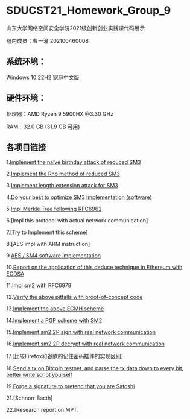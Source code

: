 # SDUCST21_Homework_Group_9
山东大学网络空间安全学院2021级创新创业实践课代码展示

组内成员：曹一潼 202100460008

## 系统环境：

 Windows 10 22H2 家庭中文版

## 硬件环境：

处理器：AMD Ryzen 9 5900HX @3.30 GHz

RAM：32.0 GB (31.9 GB 可用)

## 各项目链接
1.[Implement the naïve birthday attack of reduced SM3](https://github.com/OneBucket126/SDUCST21_Homework_Group_9/tree/main/1.sm3%E7%94%9F%E6%97%A5%E6%94%BB%E5%87%BB)

2.[Implement the Rho method of reduced SM3](https://github.com/OneBucket126/SDUCST21_Homework_Group_9/tree/main/2.SM3%20Rho)

3.[Implement length extension attack for SM3](https://github.com/OneBucket126/SDUCST21_Homework_Group_9/tree/main/3.SM3%E9%95%BF%E5%BA%A6%E6%89%A9%E5%B1%95%E6%94%BB%E5%87%BB)

4.[Do your best to optimize SM3 implementation (software)](https://github.com/OneBucket126/SDUCST21_Homework_Group_9/tree/main/4.SM3优化)

5.[Impl Merkle Tree following RFC6962](https://github.com/OneBucket126/SDUCST21_Homework_Group_9/tree/main/5.Merkle%20Tree%20RFC69620)

6.[Impl this protocol with actual network communication]

7.[Try to Implement this scheme]

8.[AES impl with ARM instruction]

9.[AES / SM4 software implementation](https://github.com/OneBucket126/SDUCST21_Homework_Group_9/tree/main/9.AES实现)

10.[Report on the application of this deduce technique in Ethereum with ECDSA](https://github.com/OneBucket126/SDUCST21_Homework_Group_9/tree/main/10.利用ECDSA在以太坊中应用此演绎技术的报告)

11.[Impl sm2 with RFC6979](https://github.com/OneBucket126/SDUCST21_Homework_Group_9/tree/main/11.SM2%20RFC6979)

12.[Verify the above pitfalls with proof-of-concept code](https://github.com/OneBucket126/SDUCST21_Homework_Group_9/tree/main/12.用概念验证代码验证上述缺陷)

13.[Implement the above ECMH scheme](https://github.com/OneBucket126/SDUCST21_Homework_Group_9/tree/main/13.实施上述ECMH计划)

14.[Implement a PGP scheme with SM2](https://github.com/OneBucket126/SDUCST21_Homework_Group_9/tree/main/14.使用SM2实现PGP方案)

15.[Implement sm2 2P sign with real network communication](https://github.com/OneBucket126/SDUCST21_Homework_Group_9/tree/main/15.实现SM2%202P签名与实际网络通信)

16.[Implement sm2 2P decrypt with real network communication](https://github.com/OneBucket126/SDUCST21_Homework_Group_9/tree/main/16.实现真实网络通信的SM2%202P解密)

17.[比较Firefox和谷歌的记住密码插件的实现区别]

18.[Send a tx on Bitcoin testnet, and parse the tx data down to every bit, better write script yourself](https://github.com/OneBucket126/SDUCST21_Homework_Group_9/tree/main/18.在比特币测试网发送一-个tx并解析每一位数据)

19.[Forge a signature to pretend that you are Satoshi](https://github.com/OneBucket126/SDUCST21_Homework_Group_9/tree/main/19.伪造中本聪)

21.[Schnorr Bacth]

22.[Research report on MPT]
